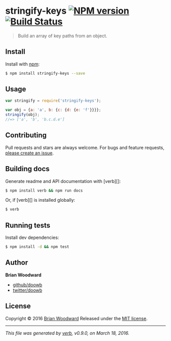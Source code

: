 # stringify-keys [![NPM version](https://img.shields.io/npm/v/stringify-keys.svg)](https://www.npmjs.com/package/stringify-keys) [![Build Status](https://img.shields.io/travis/doowb/stringify-keys.svg)](https://travis-ci.org/doowb/stringify-keys)

> Build an array of key paths from an object.

## Install

Install with [npm](https://www.npmjs.com/):

```sh
$ npm install stringify-keys --save
```

## Usage

```js
var stringify = require('stringify-keys');

var obj = {a: 'a', b: {c: {d: {e: 'f'}}}};
stringify(obj);
//=> ['a', 'b', 'b.c.d.e']
```

## Contributing

Pull requests and stars are always welcome. For bugs and feature requests, [please create an issue](https://github.com/doowb/stringify-keys/issues/new).

## Building docs

Generate readme and API documentation with [verb][]:

```sh
$ npm install verb && npm run docs
```

Or, if [verb][] is installed globally:

```sh
$ verb
```

## Running tests

Install dev dependencies:

```sh
$ npm install -d && npm test
```

## Author

**Brian Woodward**

* [github/doowb](https://github.com/doowb)
* [twitter/doowb](http://twitter.com/doowb)

## License

Copyright © 2016 [Brian Woodward](https://github.com/doowb)
Released under the [MIT license](https://github.com/doowb/stringify-keys/blob/master/LICENSE).

***

_This file was generated by [verb](https://github.com/verbose/verb), v0.9.0, on March 18, 2016._